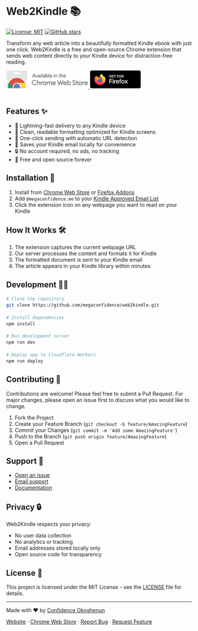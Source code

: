 # Web2Kindle 📚

[![License: MIT](https://img.shields.io/badge/License-MIT-blue.svg)](https://opensource.org/licenses/MIT)
[![GitHub stars](https://img.shields.io/github/stars/megaconfidence/web2kindle.svg)](https://github.com/megaconfidence/web2kindle/stargazers)

Transform any web article into a beautifully formatted Kindle ebook with just one click. Web2Kindle is a free and open-source Chrome extension that sends web content directly to your Kindle device for distraction-free reading.

<a href="https://chromewebstore.google.com/detail/web2kindle/kcafopmhdmijjdgckohoecjahhlhbbjk" target="_blank">
  <img src="/public/images/chrome.webp" style="height:50px;" />
</a>
<a
  href="https://addons.mozilla.org/en-US/firefox/addon/web2kindle/"
  target="_blank"
>
  <img src="/public/images/firefox.webp" style="height:50px;" />
</a>
</br>
</br>

## Features ✨

- 🚀 Lightning-fast delivery to any Kindle device
- 📱 Clean, readable formatting optimized for Kindle screens
- 🔄 One-click sending with automatic URL detection
- 💾 Saves your Kindle email locally for convenience
- 🔒 No account required, no ads, no tracking
- 💯 Free and open source forever

## Installation 🔧

1. Install from [Chrome Web Store](https://chromewebstore.google.com/detail/web2kindle/kcafopmhdmijjdgckohoecjahhlhbbjk) or [Firefox Addons](https://addons.mozilla.org/en-US/firefox/addon/web2kindle/)
2. Add `@megaconfidence.me` to your [Kindle Approved Email List](https://www.amazon.com/gp/help/customer/display.html?nodeId=GX9XLEVV8G4DB28H)
3. Click the extension icon on any webpage you want to read on your Kindle

## How It Works 🛠️

1. The extension captures the current webpage URL
2. Our server processes the content and formats it for Kindle
3. The formatted document is sent to your Kindle email
4. The article appears in your Kindle library within minutes

## Development 👨‍💻

```bash
# Clone the repository
git clone https://github.com/megaconfidence/web2kindle.git

# Install dependencies
npm install

# Run development server
npm run dev

# Deploy app to Cloudflare Workers
npm run deploy
```

## Contributing 🤝

Contributions are welcome! Please feel free to submit a Pull Request. For major changes, please open an issue first to discuss what you would like to change.

1. Fork the Project
2. Create your Feature Branch (`git checkout -b feature/AmazingFeature`)
3. Commit your Changes (`git commit -m 'Add some AmazingFeature'`)
4. Push to the Branch (`git push origin feature/AmazingFeature`)
5. Open a Pull Request

## Support 💬

- [Open an issue](https://github.com/megaconfidence/web2kindle/issues)
- [Email support](mailto:confidence@megaconfidence.me)
- [Documentation](https://github.com/megaconfidence/web2kindle/README.md)

## Privacy 🔒

Web2Kindle respects your privacy:

- No user data collection
- No analytics or tracking
- Email addresses stored locally only
- Open source code for transparency

## License 📄

This project is licensed under the MIT License - see the [LICENSE](LICENSE) file for details.

---

Made with ❤️ by [Confidence Okoghenun](https://github.com/megaconfidence)

[Website](https://web2kindle.megaconfidence.me/) · [Chrome Web Store](https://chromewebstore.google.com/detail/web2kindle/kcafopmhdmijjdgckohoecjahhlhbbjk) · [Report Bug](https://github.com/megaconfidence/web2kindle/issues) · [Request Feature](https://github.com/megaconfidence/web2kindle/issues)
